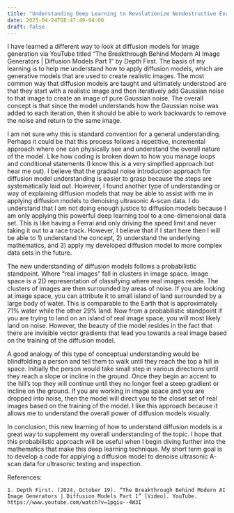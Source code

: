 ```yaml
---
title: "Understanding Deep Learning to Revolutionize Nondestructive Evaluation"
date: 2025-04-24T08:47:49-04:00
draft: false
---
```


I have learned a different way to look at diffusion models for image generation via YouTube titled “The Breakthrough Behind Modern AI Image Generators | Diffusion Models Part 1” by Depth First. The basis of my learning is to help me understand how to apply diffusion models, which are generative models that are used to create realistic images. The most common way that diffusion models are taught and ultimately understood are that they start with a realistic image and then iteratively add Gaussian noise to that image to create an image of pure Gaussian noise. The overall concept is that since the model understands how the Gaussian noise was added to each iteration, then it should be able to work backwards to remove the noise and return to the same image.

I am not sure why this is standard convention for a general understanding. Perhaps it could be that this process follows a repetitive, incremental approach where one can physically see and understand the overall nature of the model. Like how coding is broken down to how you manage loops and conditional statements (I know this is a very simplfied approach but hear me out). I believe that the gradual noise introduction approach for diffusion model understanding is easier to grasp because the steps are systematically laid out. However, I found another type of understanding or way of explaining diffusion models that may be able to assist with me in applying diffusion models to denoising ultrasonic A-scan data. I do understand that I am not doing enough justice to diffusion models because I am only applying this powerful deep learning tool to a one-dimensional data set. This is like having a Ferrai and only driving the speed limit and never taking it out to a race track. However, I believe that if I start here then I will be able to 1) understand the concept, 2) understand the underlying mathematics, and 3) apply my developed diffusion model to more complex data sets in the future.

The new understanding of diffusion models follows a probabilistic standpoint. Where “real images” fall in clusters in image space. Image space is a 2D representation of classifying where real images reside. The clusters of images are then surrounded by areas of noise. If you are looking at image space, you can attribute it to small island of land surrounded by a large body of water. This is comparable to the Earth that is approximately 71% water while the other 29% land. Now from a probabilistic standpoint if you are trying to land on an island of real image space, you will most likely land on noise. However, the beauty of the model resides in the fact that there are invisible vector gradients that lead you towards a real image based on the training of the diffusion model.

A good analogy of this type of conceptual understanding would be blindfolding a person and tell them to walk until they reach the top a hill in space. Initially the person would take small step in various directions until they reach a slope or incline in the ground. Once they begin an accent to the hill’s top they will continue until they no longer feel a steep gradient or incline on the ground. If you are working in image space and you are dropped into noise, then the model will direct you to the closet set of real images based on the training of the model. I like this approach because it allows me to understand the overall power of diffusion models visually.

In conclusion, this new learning of how to understand diffusion models is a great way to supplement my overall understanding of the topic. I hope that this probabilistic approach will be useful when I begin diving further into the mathematics that make this deep learning technique. My short term goal is to develop a code for applying a diffusion model to denoise ultrasonic A-scan data for ultrasonic testing and inspection.

References:

    1. Depth First. (2024, October 19). “The Breakthrough Behind Modern AI Image Generators | Diffusion Models Part 1” [Video]. YouTube. https://www.youtube.com/watch?v=1pgiu--4W3I